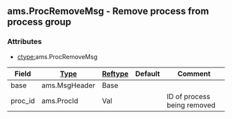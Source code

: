 ## ams.ProcRemoveMsg - Remove process from process group


### Attributes
<a href="#attributes"></a>
<!-- dev.mdmark  mdmark:MDSECTION  state:BEG_AUTO  param:Attributes -->
* [ctype:](/txt/ssimdb/dmmeta/ctype.md)ams.ProcRemoveMsg

|Field|[Type](/txt/ssimdb/dmmeta/ctype.md)|[Reftype](/txt/ssimdb/dmmeta/reftype.md)|Default|Comment|
|---|---|---|---|---|
|base|ams.MsgHeader|Base|||
|proc_id|ams.ProcId|Val||ID of process being removed|

<!-- dev.mdmark  mdmark:MDSECTION  state:END_AUTO  param:Attributes -->

